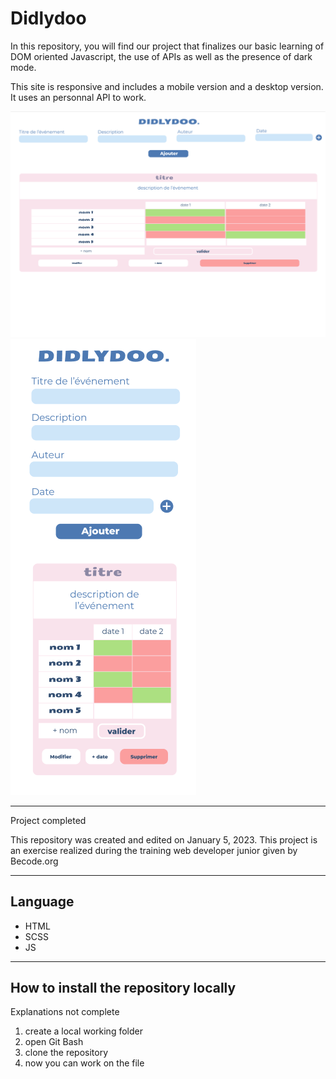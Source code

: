 # Didlydoo

In this repository, you will find our project that finalizes our basic learning of DOM oriented Javascript, the use of APIs as well as the presence of dark mode.

This site is responsive and includes a mobile version and a desktop version. It uses an personnal API to work.

![](./imgs/desktop_template.png)
![](./imgs/phone_template.png)

---

Project completed

This repository was created and edited on January 5, 2023. This project is an exercise realized during the training web developer junior given by Becode.org

---

## Language

- HTML
- SCSS
- JS

---

## How to install the repository locally

Explanations not complete
1. create a local working folder
2. open Git Bash
3. clone the repository
4. now you can work on the file
